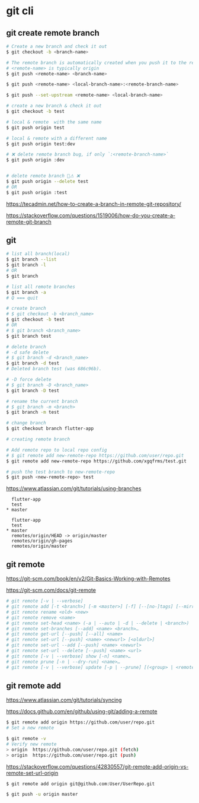 # git cli 


## git create remote branch

```sh
# Create a new branch and check it out
$ git checkout -b <branch-name>

# The remote branch is automatically created when you push it to the remote server. 
# <remote-name> is typically origin
$ git push <remote-name> <branch-name> 

$ git push <remote-name> <local-branch-name>:<remote-branch-name>

$ git push --set-upstream <remote-name> <local-branch-name> 

```

```sh
# create a new branch & check it out
$ git checkout -b test

# local & remote  with the same name
$ git push origin test

# local & remote with a different name
$ git push origin test:dev

# ❌ delete remote branch bug, if only `:<remote-branch-name>` 
$ git push origin :dev


# delete remote branch 💩⚠ ❌
$ git push origin --delete test
# OR
$ git push origin :test

```

https://tecadmin.net/how-to-create-a-branch-in-remote-git-repository/

https://stackoverflow.com/questions/1519006/how-do-you-create-a-remote-git-branch


## git

```sh
# list all branch(local)
$ git branch --list
$ git branch -l
# OR
$ git branch

# list all remote branches
$ git branch -a
# Q === quit

# create branch
# $ git checkout -b <branch_name>
$ git checkout -b test
# OR
# $ git branch <branch_name>
$ git branch test

# delete branch
# -d safe delete
# $ git branch -d <branch_name>
$ git branch -d test
# Deleted branch test (was 686c96b).

# -D force delete
# $ git branch -D <branch_name>
$ git branch -D test

# rename the current branch
# $ git branch -m <branch>
$ git branch -m test

# change branch
$ git checkout branch flutter-app

```

```sh
# creating remote branch

# Add remote repo to local repo config
# $ git remote add new-remote-repo https://github.com/user/repo.git
$ git remote add new-remote-repo https://github.com/xgqfrms/test.git

# push the test branch to new-remote-repo
$ git push <new-remote-repo> test

```

https://www.atlassian.com/git/tutorials/using-branches

```code
  flutter-app
  test
* master

```

```code
  flutter-app
  test
* master
  remotes/origin/HEAD -> origin/master
  remotes/origin/gh-pages
  remotes/origin/master

```

## git remote

https://git-scm.com/book/en/v2/Git-Basics-Working-with-Remotes

https://git-scm.com/docs/git-remote

```sh
# git remote [-v | --verbose]
# git remote add [-t <branch>] [-m <master>] [-f] [--[no-]tags] [--mirror=<fetch|push>] <name> <url>
# git remote rename <old> <new>
# git remote remove <name>
# git remote set-head <name> (-a | --auto | -d | --delete | <branch>)
# git remote set-branches [--add] <name> <branch>…​
# git remote get-url [--push] [--all] <name>
# git remote set-url [--push] <name> <newurl> [<oldurl>]
# git remote set-url --add [--push] <name> <newurl>
# git remote set-url --delete [--push] <name> <url>
# git remote [-v | --verbose] show [-n] <name>…​
# git remote prune [-n | --dry-run] <name>…​
# git remote [-v | --verbose] update [-p | --prune] [(<group> | <remote>)…​]

```

## git remote add


https://www.atlassian.com/git/tutorials/syncing

https://docs.github.com/en/github/using-git/adding-a-remote

```sh
$ git remote add origin https://github.com/user/repo.git
# Set a new remote

$ git remote -v
# Verify new remote
> origin  https://github.com/user/repo.git (fetch)
> origin  https://github.com/user/repo.git (push)

```


https://stackoverflow.com/questions/42830557/git-remote-add-origin-vs-remote-set-url-origin

```sh
$ git remote add origin git@github.com:User/UserRepo.git

$ git push -u origin master
```
